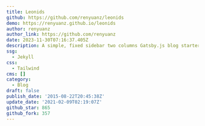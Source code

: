 ```yaml
---
title: Leonids
github: https://github.com/renyuanz/leonids
demo: https://renyuanz.github.io/leonids
author: renyuanz
author_link: https://github.com/renyuanz
date: 2023-11-30T07:16:37.405Z
description: A simple, fixed sidebar two columns Gatsby.js blog starter.
ssg:
  - Jekyll
css:
  - Tailwind
cms: []
category:
  - Blog
draft: false
publish_date: '2015-08-22T20:45:38Z'
update_date: '2021-02-09T02:19:07Z'
github_star: 865
github_fork: 357
---
```

